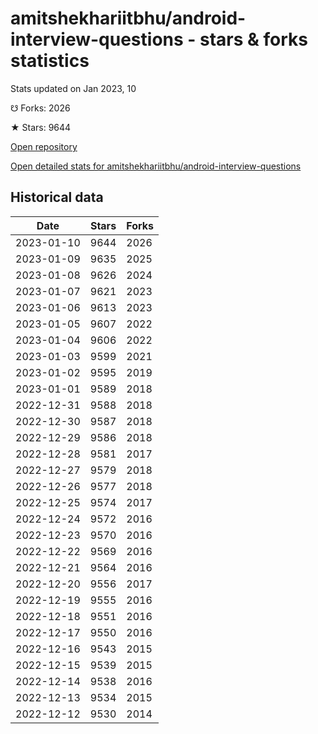 # amitshekhariitbhu/android-interview-questions - stars & forks statistics

Stats updated on Jan 2023, 10

☋ Forks: 2026

★ Stars: 9644

[Open repository](https://github.com/amitshekhariitbhu/android-interview-questions)

[Open detailed stats for amitshekhariitbhu/android-interview-questions](https://reviewgithub.com/rep/amitshekhariitbhu/android-interview-questions)

## Historical data
| Date | Stars | Forks |
|------|-------|-------|
| 2023-01-10 | 9644 | 2026 | 
| 2023-01-09 | 9635 | 2025 | 
| 2023-01-08 | 9626 | 2024 | 
| 2023-01-07 | 9621 | 2023 | 
| 2023-01-06 | 9613 | 2023 | 
| 2023-01-05 | 9607 | 2022 | 
| 2023-01-04 | 9606 | 2022 | 
| 2023-01-03 | 9599 | 2021 | 
| 2023-01-02 | 9595 | 2019 | 
| 2023-01-01 | 9589 | 2018 | 
| 2022-12-31 | 9588 | 2018 | 
| 2022-12-30 | 9587 | 2018 | 
| 2022-12-29 | 9586 | 2018 | 
| 2022-12-28 | 9581 | 2017 | 
| 2022-12-27 | 9579 | 2018 | 
| 2022-12-26 | 9577 | 2018 | 
| 2022-12-25 | 9574 | 2017 | 
| 2022-12-24 | 9572 | 2016 | 
| 2022-12-23 | 9570 | 2016 | 
| 2022-12-22 | 9569 | 2016 | 
| 2022-12-21 | 9564 | 2016 | 
| 2022-12-20 | 9556 | 2017 | 
| 2022-12-19 | 9555 | 2016 | 
| 2022-12-18 | 9551 | 2016 | 
| 2022-12-17 | 9550 | 2016 | 
| 2022-12-16 | 9543 | 2015 | 
| 2022-12-15 | 9539 | 2015 | 
| 2022-12-14 | 9538 | 2016 | 
| 2022-12-13 | 9534 | 2015 | 
| 2022-12-12 | 9530 | 2014 | 

